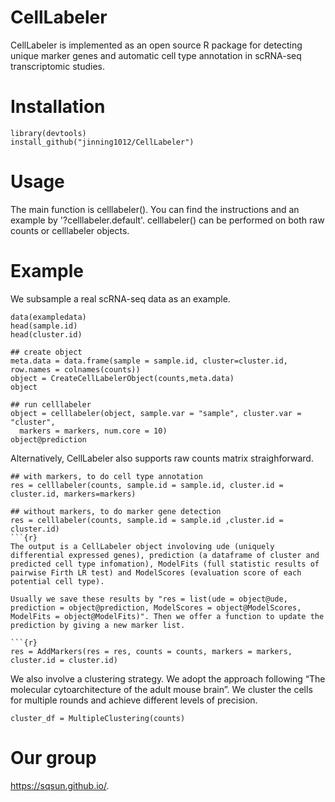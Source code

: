 # CellLabeler
CellLabeler is implemented as an open source R package for detecting unique marker genes and automatic cell type annotation in  scRNA-seq transcriptomic studies. 

# Installation
```{r}
library(devtools)
install_github("jinning1012/CellLabeler")
```
# Usage
The main function is celllabeler(). You can find the instructions and an example by '?celllabeler.default'. celllabeler() can be performed on both raw counts or celllabeler objects. 

# Example
We subsample a real scRNA-seq data as an example. 
```{r}
data(exampledata)
head(sample.id)
head(cluster.id)

## create object
meta.data = data.frame(sample = sample.id, cluster=cluster.id, row.names = colnames(counts))
object = CreateCellLabelerObject(counts,meta.data)
object

## run celllabeler
object = celllabeler(object, sample.var = "sample", cluster.var = "cluster",
  markers = markers, num.core = 10)
object@prediction
```
Alternatively, CellLabeler also supports raw counts matrix straighforward.
```{r}
## with markers, to do cell type annotation
res = celllabeler(counts, sample.id = sample.id, cluster.id = cluster.id, markers=markers)

## without markers, to do marker gene detection
res = celllabeler(counts, sample.id = sample.id ,cluster.id = cluster.id)
```{r}
The output is a CellLabeler object involoving ude (uniquely differential expressed genes), prediction (a dataframe of cluster and predicted cell type infomation), ModelFits (full statistic results of pairwise Firth LR test) and ModelScores (evaluation score of each potential cell type).

Usually we save these results by "res = list(ude = object@ude, prediction = object@prediction, ModelScores = object@ModelScores, ModelFits = object@ModelFits)". Then we offer a function to update the prediction by giving a new marker list.

```{r}
res = AddMarkers(res = res, counts = counts, markers = markers, cluster.id = cluster.id)
```

We also involve a clustering strategy. We adopt the approach following “The molecular cytoarchitecture of the adult mouse brain”. We cluster the cells for multiple rounds and achieve different levels of precision.
```{r}
cluster_df = MultipleClustering(counts)
```


# Our group
https://sqsun.github.io/.
